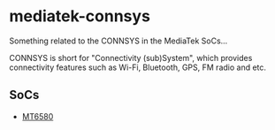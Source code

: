 # mediatek-connsys

Something related to the CONNSYS in the MediaTek SoCs...

CONNSYS is short for "Connectivity (sub)System",
which provides connectivity features such as Wi-Fi, Bluetooth, GPS, FM radio and etc.

## SoCs

  - [MT6580](mt6580/)
